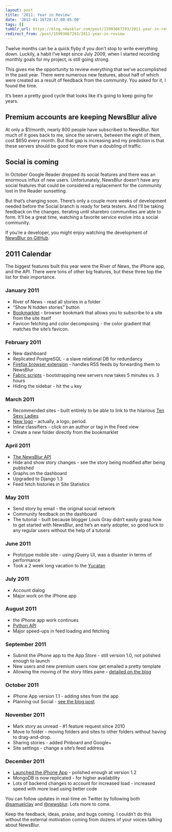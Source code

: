 ```yaml
---
layout: post
title: '2011: Year in Review'
date: '2012-01-16T20:47:00-05:00'
tags: []
tumblr_url: https://blog.newsblur.com/post/15993667293/2011-year-in-review
redirect_from: /post/15993667293/2011-year-in-review
---
```

Twelve months can be a quick flyby if you don’t stop to write everything down. Luckily, a habit I’ve kept since July 2009, when I started recording monthly goals for my project, is still going strong.

This gives me the opportunity to review everything that we’ve accomplished in the past year. There were numerous new features, about half of which were created as a result of feedback from the community. You asked for it, I found the time.

It’s been a pretty good cycle that looks like it’s going to keep going for years.

## Premium accounts are keeping NewsBlur alive

At only a $1/month, nearly 800 people have subscribed to NewsBlur. Not much of it goes back to me, since the servers, between the eight of them, cost $650 every month. But that gap is increasing and my prediction is that these servers should be good for more than a doubling of traffic.

## Social is coming

In October Google Reader dropped its social features and there was an enormous influx of new users. Unfortunately, NewsBlur doesn’t have any social features that could be considered a replacement for the community lost in the Reader sunsetting.

But that’s changing soon. There’s only a couple more weeks of development needed before the Social branch is ready for beta testers. And I’ll be taking feedback on the changes, iterating until sharebro communities are able to form. It’ll be a great time, watching a favorite service evolve into a social community.

If you’re a developer, you might enjoy watching the development of [NewsBlur on GitHub](http://github.com/samuelclay).

## 2011 Calendar

The biggest features built this year were the River of News, the iPhone app, and the API. There were tons of other big features, but these three top the list for their importance.

### January 2011

- River of News - read all stories in a folder
- “Show N hidden stories” button
- [Bookmarklet](http://www.newsblur.com/?next=goodies) - browser bookmark that allows you to subscribe to a site from the site itself
- Favicon fetching and color decomposing - the color gradient that matches the site’s favicon.

### February 2011

- New dashboard
- Replicated PostgreSQL - a slave relational DB for redundancy
- [Firefox browser extension](http://www.newsblur.com/?next=goodies) - handles RSS feeds by forwarding them to NewsBlur
- [Fabric scripts](http://github.com/samuelclay/NewsBlur/tree/master/fabfile.py) - bootstrapping new servers now takes 5 minutes vs. 3 hours
- Hiding the sidebar - hit the `u` key

### March 2011

- Recommended sites - built entirely to be able to link to the hilarious [Ten Sexy Ladies](http://www.tensexyladies.com)
- [New logo](http://www.newsblur.com/press) - actually, a logo, period.
- Inline classifiers - click on an author or tag in the Feed view
- Create a new folder directly from the bookmarklet

### April 2011

- [The NewsBlur API](http://www.newsblur.com/api)
- Hide and show story changes - see the story being modified after being published
- Graphs on the dashboard
- Upgraded to Django 1.3
- Feed fetch histories in Site Statistics

### May 2011

- Send story by email - the original social network
- Community feedback on the dashboard
- The tutorial - built because blogger Louis Gray didn’t easily grasp how to get started with NewsBlur, and he’s an early adopter, so good luck to any regular users without the help of a tutorial

### June 2011

- Prototype mobile site - using jQuery UI, was a disaster in terms of performance
- Took a 2 week long vacation to the [Yucatan](http://www.flickr.com/photos/conesus/sets/72157626885528004/)

### July 2011

- Account dialog
- Major work on the iPhone app

### August 2011

- the iPhone app work continues
- [Python API](https://github.com/samuelclay/NewsBlur/blob/master/api/newsblur.py)
- Major speed-ups in feed loading and fetching

### September 2011

- Submit the iPhone app to the App Store - still version 1.0, not polished enough to launch
- New users and new premium users now get emailed a pretty template
- Allowing the moving of the story titles pane - [detailed on the blog](http://blog.newsblur.com/2021/06/21/2011-09-30-customizing-the-reader-step-1-story-titles.html)

### October 2011

- iPhone App version 1.1 - adding sites from the app
- Planning out Social - [see the blog post](http://blog.newsblur.com/2021/06/21/2011-10-26-a-social-feed-reader.html)

### November 2011

- Mark story as unread - #1 feature request since 2010
- Move to folder - moving folders and sites to other folders without having to drag-and-drop.
- Sharing stories - added Pinboard and Google+
- Site settings - change a site’s feed address

### December 2011

- [Launched the iPhone App](http://www.newsblur.com/iphone) - polished enough at version 1.2
- MongoDB is now replicated - for higher availability
- Lots of backend changes to account for increased load - increased speed with more load using better code

You can follow updates in real-time on Twitter by following both [@samuelclay](http://twitter.com/samuelclay) and [@newsblur](http://twitter.com/newsblur). Lots more to come.

Keep the feedback, ideas, praise, and bugs coming. I couldn’t do this without the external motivation coming from dozens of your voices talking about NewsBlur.

